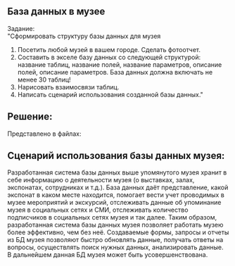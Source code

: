 ## **База данных в музее**			
					
Задание:					
"Сформировать структуру базы данных для музея
1. Посетить любой музей в вашем городе. Сделать фотоотчет.
2. Составить в экселе базу данных со следующей структурой: название таблиц, название полей, название параметров, описание полей, описание параметров. База данных должна включать не менее 30 таблиц!
3. Нарисовать взаимосвязи таблиц.
4. Написать сценарий использования созданной базы данных."					
					
## **Решение:**					
Представлено в файлах:

## **Сценарий использования базы данных музея:**

Разработанная система базы данных выше упомянутого музея хранит в себе информацию о деятельности музея (о выставках, залах, экспонатах, сотрудниках и т.д.). База данных даёт представление, какой экспонат в каком месте находится, помогает вести учет проводимых в музее мероприятий и экскурсий, отслеживать данные об упоминание музея в социальных сетях и СМИ, отслеживать количество подписчиков в социальных сетях музея и так далее.
Таким образом, разработанная система базы данных музея позволяет работать музею более эффективно, чем без неё. Создаваемые формы, запросы и отчеты  из БД музея позволяют быстро обновлять данные, получать ответы на вопросы, осуществлять поиск нужных данных, анализировать данные. В дальнейшем данная БД музея может быть усовершенствована.
